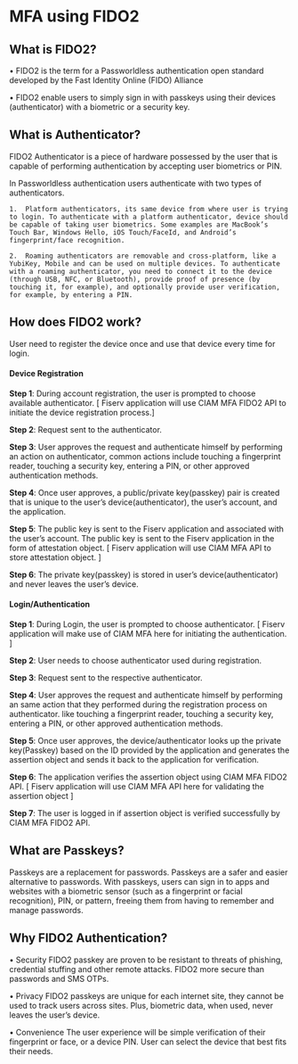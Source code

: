 # MFA using FIDO2

## What is FIDO2?

•	FIDO2 is the term for a Passworldless authentication open standard developed by the Fast Identity Online (FIDO) Alliance

•	FIDO2 enable users to simply sign in with passkeys using their devices (authenticator) with a biometric or a security key.


## What is Authenticator?

FIDO2 Authenticator is a piece of hardware possessed by the user that is capable of performing authentication by accepting user biometrics or PIN.

In Passworldless authentication users authenticate with two types of authenticators.

	1.	Platform authenticators, its same device from where user is trying to login. To authenticate with a platform authenticator, device should be capable of taking user biometrics. Some examples are MacBook’s Touch Bar, Windows Hello, iOS Touch/FaceId, and Android’s fingerprint/face recognition.
	
	2.	Roaming authenticators are removable and cross-platform, like a YubiKey, Mobile and can be used on multiple devices. To authenticate with a roaming authenticator, you need to connect it to the device (through USB, NFC, or Bluetooth), provide proof of presence (by touching it, for example), and optionally provide user verification, for example, by entering a PIN.

## How does FIDO2 work?
User need to register the device once and use that device every time for login.

#### Device Registration
**Step 1**: During account registration, the user is prompted to choose available authenticator.
[ Fiserv application will use CIAM MFA FIDO2 API to initiate the device registration process.]

**Step 2**: Request sent to the authenticator.

**Step 3**: User approves the request and authenticate himself by performing an action on authenticator, common actions include touching a fingerprint reader, touching a security key, entering a PIN, or other approved authentication methods.

**Step 4**: Once user approves, a public/private key(passkey) pair is created that is unique to the user’s device(authenticator), the user’s account, and the application.

**Step 5**: The public key is sent to the Fiserv application and associated with the user’s account. The public key is sent to the Fiserv application in the form of attestation object.
[ Fiserv application will use CIAM MFA API to store attestation object. ] 

**Step 6**: The private key(passkey) is stored in user’s device(authenticator) and never leaves the user’s device.

#### Login/Authentication

**Step 1**: During Login, the user is prompted to choose authenticator.
[ Fiserv application will make use of CIAM MFA here for initiating the authentication. ]

**Step 2**: User needs to choose authenticator used during registration.

**Step 3**: Request sent to the respective authenticator.

**Step 4**: User approves the request and authenticate himself by performing an same action that they performed during the registration process on authenticator. like touching a fingerprint reader, touching a security key, entering a PIN, or other approved authentication methods.

**Step 5**: Once user approves, the device/authenticator looks up the private key(Passkey) based on the ID provided by the application and generates the assertion object and sends it back to the application for verification.

**Step 6**: The application verifies the assertion object using CIAM MFA FIDO2 API.
[ Fiserv application will use CIAM MFA API here for validating the assertion object ]

**Step 7**: The user is logged in if assertion object is verified successfully by CIAM MFA FIDO2 API.

## What are Passkeys?
Passkeys are a replacement for passwords. Passkeys are a safer and easier alternative to passwords. With passkeys, users can sign in to apps and websites with a biometric sensor (such as a fingerprint or facial recognition), PIN, or pattern, freeing them from having to remember and manage passwords.                                

## Why FIDO2 Authentication?

•	Security
    FIDO2 passkey are proven to be resistant to threats of phishing, credential stuffing and other remote attacks. FIDO2 more secure than passwords and SMS OTPs.

•	Privacy
    FIDO2 passkeys are unique for each internet site, they cannot be used to track users across sites. Plus, biometric data, when used, never leaves the user’s device.

•	Convenience
    The user experience will be simple verification of their fingerprint or face, or a device PIN. User can select the device that best fits their needs.
